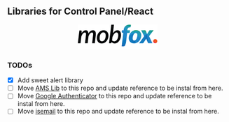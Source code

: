 Libraries for Control Panel/React
----
<p align="center">
  <a href="https://www.mobfox.com/">
    <img alt="SweetAlert For Mobfox" src="https://github.com/mobfox/control-panel-libs/blob/master/sweetalert/assets/Logo.png?raw=true">
  </a>
</p>

### TODOs
- [x] Add sweet alert library
- [ ] Move [AMS Lib](https://github.com/mobfox/amslib) to this repo and update reference to be instal from here.
- [ ] Move [Google Authenticator](https://github.com/mobfox/GoogleAuthenticator) to this repo and update reference to be instal from here.
- [ ] Move [isemail](https://github.com/mobfox/isemail) to this repo and update reference to be instal from here.

